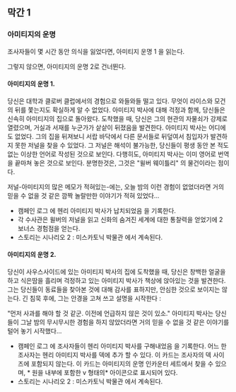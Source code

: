 ## 막간 1

### 아미티지의 운명

조사자들이 몇 시간 동안 의식을 잃었다면, 아미티지 운명 1 을 읽는다.

그렇지 않으면, 아미티지의 운명 2로 건너뛴다.

#### 아미티지의 운명 1.

당신은 대학과 클로버 클럽에서의 경험으로 와들와들 떨고 있다. 무엇이 라이스와 모건의 뒤를 쫓는지도 확실하게 알 수 없었다.  아미티지 박사에 대해 걱정과 함께, 당신들은 신속히 아미티지의 집으로 돌아왔다. 도착했을 때, 당신은 그의 현관의 자물쇠가 강제로 열렸으며, 거실과 서재를 누군가가 샅샅이 뒤졌음을 발견한다. 아미티지 박사는 어디에도 없었다. 그의 집을 뒤져보니 서랍 바닥에서 다른 문서들로 뒤덮여서 침입자가 발견하지 못한 저널을 찾을 수 있었다. 그 저널은 해석이 불가능한, 당신들이 평생 동안 본 적도 없는 이상한 언어로 작성된 것으로 보인다. 다행히도, 아미티지 박사는 이미 영어로 번역을 끝마쳐 놓은 것으로 보인다. 분명한것은, 그것은 "윌버 웨이틀리" 의 물건이라는 점이다.

저널-아미티지의 많은 메모가 적혀있는-에는, 오늘 밤의 이런 경험이 없었더라면 거의 믿을 수 없을 것 같은 깜짝 놀랄만한 이야기가 적혀 있었다...

- 캠페인 로그 에 헨리 아미티지 박사가 납치되었음 을 기록한다.
- 각 수사관은 윌버의 저널을 읽고 신화의 숨겨진 세계에 대한 통찰력을 얻었기에 2 보너스 경험점을 얻는다.
- 스토리는 시나리오 2 : 미스카토닉 박물관 에서 계속된다.

#### 아미티지의 운명 2.

당신이 사우스사이드에 있는 아미티지 박사의 집에 도착했을 때, 당신은 창백한 얼굴을 하고 식은땀을 흘리며 걱정하고 있는 아미티지 박사가 책상에 앉아있는 것을 발견한다. 그는 당신들이 동료들을 찾아본 것에 대해 감사를 표하지만, 안심한 것으로 보이지는 않는다. 긴 침묵 후에, 그는 안경을 고쳐 쓰고 설명을 시작한다 :

"먼저 사과를 해야 할 것 같군. 이전에 언급하지 않은 것이 있소." 아미티지 박사는 당신들이 그날 밤의 무시무시한 경험을 하지 않았더라면 거의 믿을 수 없을 것 같은 이야기를 털어 놓기 시작했다...

- 캠페인 로그 에 조사자들이 헨리 아미티지 박사를 구해내었음 을 기록한다. 어느 한 조사자는 헨리 아미티지 박사를 덱에 추가 할 수 있다. 이 카드는 조사자의 덱 사이즈에 포함되지 않는다. 이 카드는 아미티지의 운명 인카운터 세트에서 찾을 수 있으며, * 원을 내부에 포함한 v 형태의* 아이콘으로 표시되어 있다.
- 스토리는 시나리오 2 : 미스카토닉 박물관 에서 계속된다.
